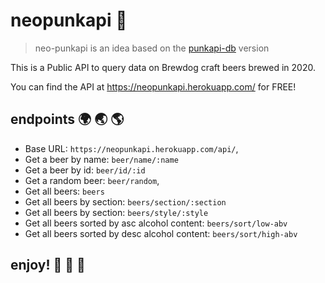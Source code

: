 # neopunkapi :beer:

> neo-punkapi is an idea based on the [punkapi-db](https://github.com/sammdec/punkapi) version

This is a Public API to query data on Brewdog craft beers brewed in 2020.

You can find the API at https://neopunkapi.herokuapp.com/ for FREE!

## endpoints :earth_africa: :earth_asia: :earth_americas:

- Base URL: `https://neopunkapi.herokuapp.com/api/`,
- Get a beer by name: `beer/name/:name`
- Get a beer by id: `beer/id/:id`
- Get a random beer: `beer/random`,
- Get all beers: `beers`
- Get all beers by section: `beers/section/:section`
- Get all beers by section: `beers/style/:style`
- Get all beers sorted by asc alcohol content: `beers/sort/low-abv`
- Get all beers sorted by desc alcohol content: `beers/sort/high-abv`

## enjoy! :beers: :pizza: :tada:
